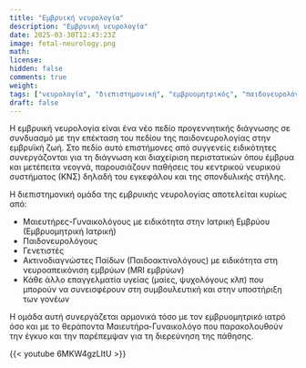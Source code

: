 ```yaml
---
title: "Εμβρυική νευρολογία"
description: "Εμβρυική νευρολογία"
date: 2025-03-30T12:43:23Z
image: fetal-neurology.png
math: 
license: 
hidden: false
comments: true
weight: 
tags: ["νευρολογία", "διεπιστημονική", "εμβρυομητρικός", "παιδονευρολόγος", "γενετιστής", "παιδοακτινολόγος"]
draft: false
---
```


Η εμβρυική νευρολογία είναι ένα νέο πεδίο προγεννητικής διάγνωσης σε συνδυασμό με την επέκταση του πεδίου της παιδονευρολογίας στην εμβρυϊκή ζωή. Στο πεδίο αυτό επιστήμονες από συγγενείς ειδικότητες συνεργάζονται για τη διάγνωση και διαχείριση περιστατικών όπου έμβρυα και μετέπειτα νεογνά, παρουσιάζουν παθήσεις του κεντρικού νευρικού συστήματος (ΚΝΣ) δηλαδή του εγκεφάλου και της σπονδυλικής στήλης.

Η διεπιστημονική ομάδα της εμβρυικής νευρολογίας αποτελείται κυρίως από:
- Μαιευτήρες-Γυναικολόγους με ειδικότητα στην Ιατρική Εμβρύου (Εμβρυομητρική Ιατρική)
- Παιδονευρολόγους
- Γενετιστές
- Ακτινοδιαγνώστες Παίδων (Παιδοακτινολόγους) με ειδικότητα στη νευροαπεικόνιση εμβρύων (MRI εμβρύων)
- Κάθε άλλο επαγγελματία υγείας (μαίες, ψυχολόγους κλπ) που μπορούν να συνεισφέρουν στη συμβουλευτική και στην υποστήριξη των γονέων

Η ομάδα αυτή συνεργάζεται αρμονικά τόσο με τον εμβρυομητρικό ιατρό όσο και με το θεράποντα Μαιευτήρα-Γυναικολόγο που παρακολουθούν την έγκυο και την παρέπεμψαν για τη διερεύνηση της πάθησης.

{{< youtube 6MKW4gzLItU >}}
